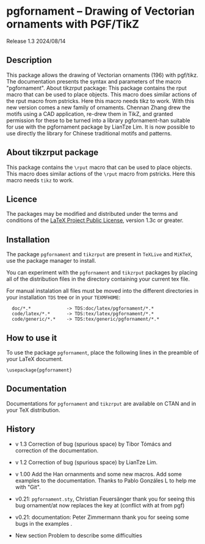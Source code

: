 # pgfornament – Drawing of Vectorian ornaments with PGF/TikZ

Release 1.3 2024/08/14

## Description

This package allows the drawing of Vectorian ornaments (196) with pgf/tikz.
The documentation presents the syntax and parameters of the macro "pgfornament".
About tikzrput package:
This package contains the rput macro that can be used to place objects. This macro does similar actions of the rput macro from pstricks. Here this macro needs tikz to work.
With this new version comes a new family of ornaments.
Chennan Zhang drew the motifs using a CAD application, re-drew them in TikZ, and granted permission for these to be turned into a library pgfornament-han suitable for use with the pgfornament package by LianTze Lim.
It is now possible to use directly the library for Chinese traditional motifs and patterns.

## About tikzrput package

This package contains the `\rput` macro that can be used to place objects. This
macro does similar actions of the `\rput` macro from pstricks. Here this macro
needs `tikz` to work.

## Licence

The packages may be modified and distributed under the terms and
conditions of the [LaTeX Project Public
License](https://www.latex-project.org/lppl/), version 1.3c or greater.

## Installation

The package `pgfornament` and `tikzrput` are present in `TeXLive` and `MiKTeX`, use the
package manager to install.

You can experiment with the `pgfornament` and `tikzrput` packages by placing all of the
distribution files in the directory containing your current tex file.

For manual instalation all files must be moved into the different directories in your
installation `TDS` tree or in your `TEXMFHOME`:

```
  doc/*.*             -> TDS:doc/latex/pgfornament/*.*
  code/latex/*.*      -> TDS:tex/latex/pgfornament/*.*
  code/generic/*.*    -> TDS:tex/generic/pgfornament/*.*
```

## How to use it

To use the package `pgfornament`, place the following lines in the preamble of
your LaTeX document.

```
\usepackage{pgfornament}
```

## Documentation

Documentations for `pgfornament` and `tikzrput`  are available on CTAN and in your TeX distribution.

## History

- v 1.3 Correction of bug (spurious space) by  Tibor Tómács and correction of the documentation.

- v 1.2 Correction of bug (spurious space) by  LianTze Lim.

- v 1.00 Add the Han ornanments and some new macros. Add some examples to the  documentation. Thanks to Pablo Gonzáles L to help me with "Git".

- v0.21: `pgfornament.sty`, Christian Feuersänger thank you for seeing this bug
ornament/at now replaces the key at (conflict with at from pgf)

- v0.21: documentation: Peter Zimmermann thank you for seeing some bugs in the
examples .

- New section Problem to describe some difficulties
